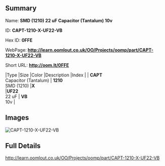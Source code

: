 

## Summary
 
Name: __SMD (1210) 22 uF Capacitor (Tantalum) 10v__

ID: __CAPT-1210-X-UF22-VB__

Hex ID: __0FFE__

WebPage: __http://learn.oomlout.co.uk/OO/Projects/oomp/part/CAPT-1210-X-UF22-VB__

Short URL: __http://oom.lt/0FFE__


|Type   |Size   |Color   |Description   |Index   |
| __CAPT__ <br>Capacitor (Tantalum)  | __1210__<br>SMD (1210)   |__X__<br>    |__UF22__<br>22 uF    | __VB__<br> 10v |


## Images
![CAPT-1210-X-UF22-VB](http://oomlout.com/oomp-gen/parts/CAPT-1210-X-UF22-VB/CAPT-1210-X-UF22-VB_420.jpg)

## Full Details

 http://learn.oomlout.co.uk/OO/Projects/oomp/part/CAPT-1210-X-UF22-VB


